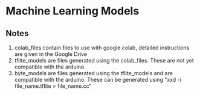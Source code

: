 # Machine Learning Models

## Notes
1. colab_files contain files to use with google colab, detailed instructions are given in the Google Drive
2. tflite_models are files generated using the colab_files. These are not yet compatible with the arduino
3. byte_models are files generated using the tflite_models and are compatible with the arduino. These can be generated using "xxd -i file_name.tflite > file_name.cc"
